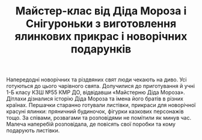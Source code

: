 ﻿---
title: Майстер-клас від Діда Мороза і Снігуроньки з виготовлення ялинкових прикрас і новорічних подарунків
---

Напередодні новорічних та різдвяних свят люди чекають на диво. Усі готуються до цього чарівного свята. Долучилися до приготування й учні 1-Б класу КЗШ №55 КМР ДО, відвідавши «Майстерню Діда Мороза». Дітлахи дізналися історію Діда Мороза та імена його братів в різних країнах. Першачки старанно готували листівки, прикраси для новорічної красуні ялинки: пряничний будиночок, фігурки казкових персонажів тощо. За співами, розвагами та розповідями не помітили як минув час. Малеча наперебій розповідала, де повісять свої поробки та кому подарують листівки.

<slideshow />
